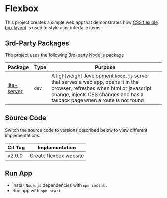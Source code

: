 # Flexbox

This project creates a simple web app that demonstrates how [CSS flexible box layout](https://developer.mozilla.org/en-US/docs/Web/CSS/CSS_Flexible_Box_Layout) is used to style user interface items.

## 3rd-Party Packages

The project uses the following 3rd-party [Node.js](https://nodejs.org/) package

| Package | Type | Purpose |
|---------|------|---------|
| [lite-server](https://www.npmjs.com/package/lite-server) | `dev` | A lightweight development `Node.js` server that serves a web app, opens it in the browser, refreshes when html or javascript change, injects CSS changes and has a fallback page when a route is not found |

## Source Code

Switch the source code to versions described below to view different implementations.

| Git Tag | Implementation |
|---------|----------------|
| [v2.0.0](https://github.com/TranXuanHoang/TheWeb/releases/tag/v2.0.0) | Create flexbox website |

## Run App

* Install `Node.js` dependencies with `npm install`
* Run app with `npm start`
